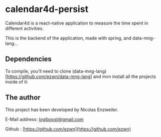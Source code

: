 # calendar4d-persist

Calendar4d is a react-native application to measure the time spent in different activities.

This is the backend of the application, made with spring, and data-mng-lang...

## Dependencies

To compile, you'll need to clone (data-mng-lang)[https://github.com/ezwn/data-mng-lang] and mvn install all the projects inside of it:

## The author

This project has been developed by Nicolas Enzweiler.

E-Mail address: [logiboost@gmail.com](mailto:logiboost@gmail.com)

Github : [https://github.com/ezwn](https://github.com/ezwn)
